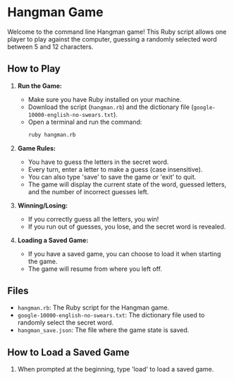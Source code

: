 # Hangman Game

Welcome to the command line Hangman game! This Ruby script allows one player to play against the computer, guessing a randomly selected word between 5 and 12 characters.

## How to Play

1. **Run the Game:**
   - Make sure you have Ruby installed on your machine.
   - Download the script (`hangman.rb`) and the dictionary file (`google-10000-english-no-swears.txt`).
   - Open a terminal and run the command:
     ```bash
     ruby hangman.rb
     ```

2. **Game Rules:**
   - You have to guess the letters in the secret word.
   - Every turn, enter a letter to make a guess (case insensitive).
   - You can also type 'save' to save the game or 'exit' to quit.
   - The game will display the current state of the word, guessed letters, and the number of incorrect guesses left.

3. **Winning/Losing:**
   - If you correctly guess all the letters, you win!
   - If you run out of guesses, you lose, and the secret word is revealed.

4. **Loading a Saved Game:**
   - If you have a saved game, you can choose to load it when starting the game.
   - The game will resume from where you left off.

## Files

- `hangman.rb`: The Ruby script for the Hangman game.
- `google-10000-english-no-swears.txt`: The dictionary file used to randomly select the secret word.
- `hangman_save.json`: The file where the game state is saved.

## How to Load a Saved Game

1. When prompted at the beginning, type 'load' to load a saved game.

